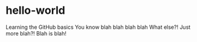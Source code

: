# hello-world
Learning the GitHub basics
You know blah blah blah blah
What else?!  Just more blah?!
Blah is blah!
